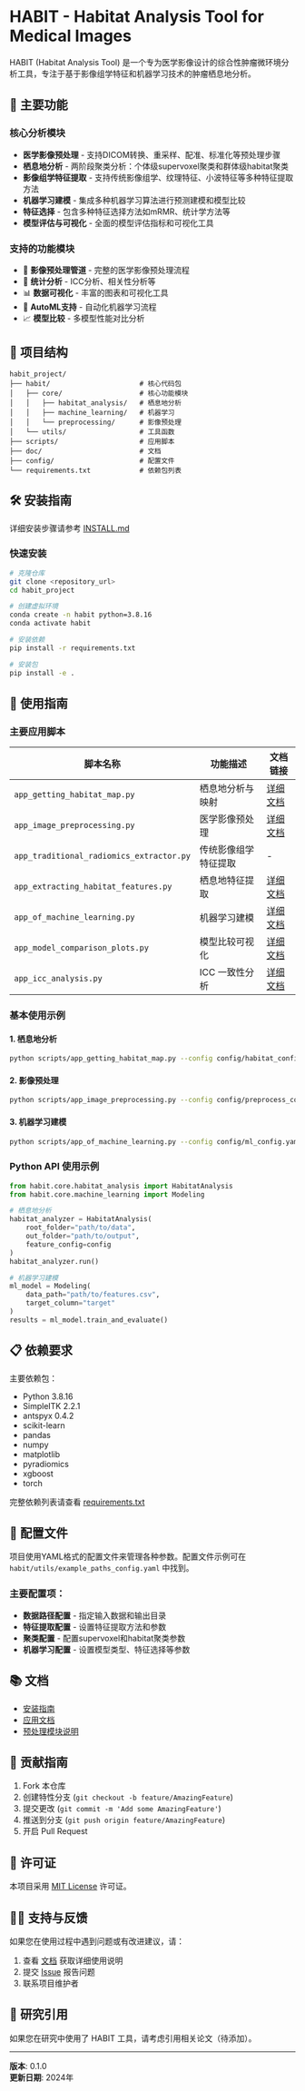 # HABIT - Habitat Analysis Tool for Medical Images

HABIT (Habitat Analysis Tool) 是一个专为医学影像设计的综合性肿瘤微环境分析工具，专注于基于影像组学特征和机器学习技术的肿瘤栖息地分析。

## 🚀 主要功能

### 核心分析模块
- **医学影像预处理** - 支持DICOM转换、重采样、配准、标准化等预处理步骤
- **栖息地分析** - 两阶段聚类分析：个体级supervoxel聚类和群体级habitat聚类  
- **影像组学特征提取** - 支持传统影像组学、纹理特征、小波特征等多种特征提取方法
- **机器学习建模** - 集成多种机器学习算法进行预测建模和模型比较
- **特征选择** - 包含多种特征选择方法如mRMR、统计学方法等
- **模型评估与可视化** - 全面的模型评估指标和可视化工具

### 支持的功能模块
- 🔬 **影像预处理管道** - 完整的医学影像预处理流程
- 🧮 **统计分析** - ICC分析、相关性分析等
- 📊 **数据可视化** - 丰富的图表和可视化工具
- 🤖 **AutoML支持** - 自动化机器学习流程
- 📈 **模型比较** - 多模型性能对比分析

## 📁 项目结构

```
habit_project/
├── habit/                      # 核心代码包
│   ├── core/                   # 核心功能模块
│   │   ├── habitat_analysis/   # 栖息地分析
│   │   ├── machine_learning/   # 机器学习
│   │   └── preprocessing/      # 影像预处理
│   └── utils/                  # 工具函数
├── scripts/                    # 应用脚本
├── doc/                        # 文档
├── config/                     # 配置文件
└── requirements.txt            # 依赖包列表
```

## 🛠️ 安装指南

详细安装步骤请参考 [INSTALL.md](INSTALL.md)

### 快速安装
```bash
# 克隆仓库
git clone <repository_url>
cd habit_project

# 创建虚拟环境
conda create -n habit python=3.8.16
conda activate habit

# 安装依赖
pip install -r requirements.txt

# 安装包
pip install -e .
```

## 📖 使用指南

### 主要应用脚本

| 脚本名称 | 功能描述 | 文档链接 |
|---------|---------|----------|
| `app_getting_habitat_map.py` | 栖息地分析与映射 | [详细文档](doc/app_getting_habitat_map.md) |
| `app_image_preprocessing.py` | 医学影像预处理 | [详细文档](doc/app_image_preprocessing.md) |
| `app_traditional_radiomics_extractor.py` | 传统影像组学特征提取 | - |
| `app_extracting_habitat_features.py` | 栖息地特征提取 | [详细文档](doc/app_extracting_habitat_features.md) |
| `app_of_machine_learning.py` | 机器学习建模 | [详细文档](doc/app_of_machine_learning.md) |
| `app_model_comparison_plots.py` | 模型比较可视化 | [详细文档](doc/app_model_comparison_plots.md) |
| `app_icc_analysis.py` | ICC 一致性分析 | [详细文档](doc/app_icc_analysis.md) |

### 基本使用示例

#### 1. 栖息地分析
```bash
python scripts/app_getting_habitat_map.py --config config/habitat_config.yaml
```

#### 2. 影像预处理
```bash
python scripts/app_image_preprocessing.py --config config/preprocess_config.yaml
```

#### 3. 机器学习建模
```bash
python scripts/app_of_machine_learning.py --config config/ml_config.yaml
```

### Python API 使用示例

```python
from habit.core.habitat_analysis import HabitatAnalysis
from habit.core.machine_learning import Modeling

# 栖息地分析
habitat_analyzer = HabitatAnalysis(
    root_folder="path/to/data",
    out_folder="path/to/output",
    feature_config=config
)
habitat_analyzer.run()

# 机器学习建模
ml_model = Modeling(
    data_path="path/to/features.csv",
    target_column="target"
)
results = ml_model.train_and_evaluate()
```

## 📋 依赖要求

主要依赖包：
- Python 3.8.16
- SimpleITK 2.2.1
- antspyx 0.4.2
- scikit-learn
- pandas
- numpy
- matplotlib
- pyradiomics
- xgboost
- torch

完整依赖列表请查看 [requirements.txt](requirements.txt)

## 🔧 配置文件

项目使用YAML格式的配置文件来管理各种参数。配置文件示例可在 `habit/utils/example_paths_config.yaml` 中找到。

### 主要配置项：
- **数据路径配置** - 指定输入数据和输出目录
- **特征提取配置** - 设置特征提取方法和参数
- **聚类配置** - 配置supervoxel和habitat聚类参数
- **机器学习配置** - 设置模型类型、特征选择等参数

## 📚 文档

- [安装指南](INSTALL.md)
- [应用文档](doc/)
- [预处理模块说明](habit/core/preprocessing/README.md)

## 🤝 贡献指南

1. Fork 本仓库
2. 创建特性分支 (`git checkout -b feature/AmazingFeature`)
3. 提交更改 (`git commit -m 'Add some AmazingFeature'`)
4. 推送到分支 (`git push origin feature/AmazingFeature`)
5. 开启 Pull Request

## 📄 许可证

本项目采用 [MIT License](LICENSE) 许可证。

## 🙋‍♀️ 支持与反馈

如果您在使用过程中遇到问题或有改进建议，请：
1. 查看 [文档](doc/) 获取详细使用说明
2. 提交 [Issue](../../issues) 报告问题
3. 联系项目维护者

## 🔬 研究引用

如果您在研究中使用了 HABIT 工具，请考虑引用相关论文（待添加）。

---

**版本**: 0.1.0  
**更新日期**: 2024年
